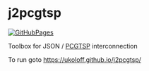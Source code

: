 # j2pcgtsp

[![GitHubPages](https://github.com/ukoloff/j2pcgtsp/workflows/GitHubPages/badge.svg)](https://github.com/ukoloff/j2pcgtsp/actions?query=workflow:GitHubPages)

Toolbox for JSON / [PCGTSP] interconnection

To run goto
https://ukoloff.github.io/j2pcgtsp/

[PCGTSP]: https://www.fcc.chalmers.se/external/PCGTSPLIB/
